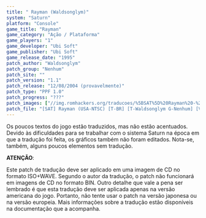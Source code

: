 ```yaml
---
title: " Rayman (Waldsonglym)"
system: "Saturn"
platform: "Console"
game_title: "Rayman"
game_category: "Ação / Plataforma"
game_players: "1"
game_developer: "Ubi Soft"
game_publisher: "Ubi Soft"
game_release_date: "1995"
patch_author: "Waldsonglym"
patch_group: "Nenhum"
patch_site: ""
patch_version: "1.1"
patch_release: "12/08/2004 (provavelmente)"
patch_type: "PPF 1.0"
patch_progress: "???"
patch_images: ["//img.romhackers.org/traducoes/%5BSAT%5D%20Rayman%20-%20Waldsonglym%20-%201.png","//img.romhackers.org/traducoes/%5BSAT%5D%20Rayman%20-%20Waldsonglym%20-%202.png","//img.romhackers.org/traducoes/%5BSAT%5D%20Rayman%20-%20Waldsonglym%20-%203.png"]
patch_file: "[SAT] Rayman (USA-NTSC) [T-BR] [T-Waldsonglym G-Nenhum] [V-1.1 A-2004].rar"
---
```

Os poucos textos do jogo estão traduzidos, mas não estão acentuados. Devido às dificuldades para se trabalhar com o sistema Saturn na época em que a tradução foi feita, os gráficos também não foram editados. Nota-se, também, alguns poucos elementos sem tradução.

<b>ATENÇÃO</b>:

Este patch de tradução deve ser aplicado em uma imagem de CD no formato ISO+WAVE. Segundo o autor da tradução, o patch não funcionará em imagens de CD no formato BIN. Outro detalhe que vale a pena ser lembrado é que esta tradução deve ser aplicada apenas na versão americana do jogo. Portanto, não tente usar o patch na versão japonesa ou na versão europeia. Mais informações sobre a tradução estão disponíveis na documentação que a acompanha.
